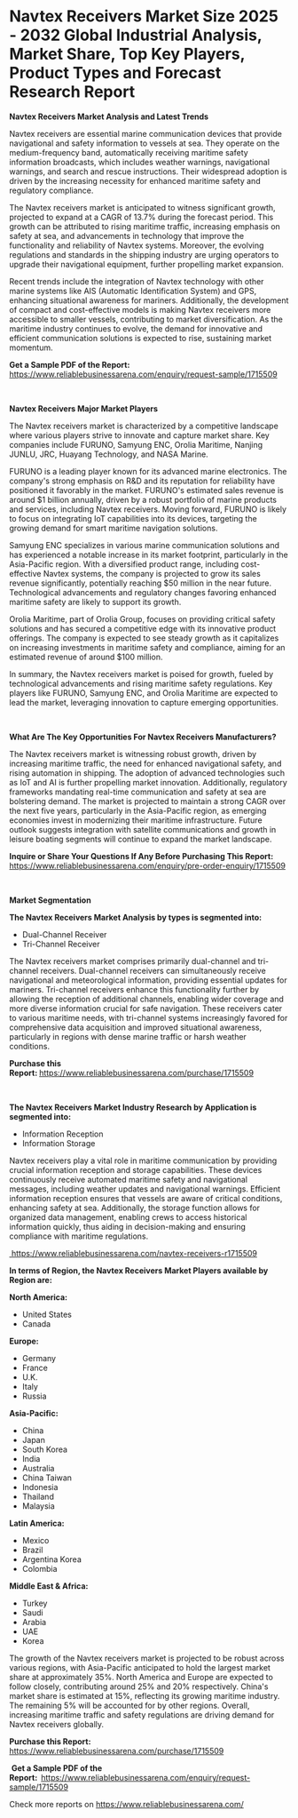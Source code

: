 <p><h1>Navtex Receivers Market Size 2025 - 2032 Global Industrial Analysis, Market Share, Top Key Players, Product Types and Forecast Research Report</h1></p><p><strong>Navtex Receivers Market Analysis and Latest Trends</strong></p>
<p><p>Navtex receivers are essential marine communication devices that provide navigational and safety information to vessels at sea. They operate on the medium-frequency band, automatically receiving maritime safety information broadcasts, which includes weather warnings, navigational warnings, and search and rescue instructions. Their widespread adoption is driven by the increasing necessity for enhanced maritime safety and regulatory compliance.</p><p>The Navtex receivers market is anticipated to witness significant growth, projected to expand at a CAGR of 13.7% during the forecast period. This growth can be attributed to rising maritime traffic, increasing emphasis on safety at sea, and advancements in technology that improve the functionality and reliability of Navtex systems. Moreover, the evolving regulations and standards in the shipping industry are urging operators to upgrade their navigational equipment, further propelling market expansion.</p><p>Recent trends include the integration of Navtex technology with other marine systems like AIS (Automatic Identification System) and GPS, enhancing situational awareness for mariners. Additionally, the development of compact and cost-effective models is making Navtex receivers more accessible to smaller vessels, contributing to market diversification. As the maritime industry continues to evolve, the demand for innovative and efficient communication solutions is expected to rise, sustaining market momentum.</p></p>
<p><strong>Get a Sample PDF of the Report:&nbsp;</strong> <a href="https://www.reliablebusinessarena.com/enquiry/request-sample/1715509?utm_campaign=3294&utm_medium=2&utm_source=Github&utm_content=ia&utm_term=28032025&utm_id=navtex-receivers">https://www.reliablebusinessarena.com/enquiry/request-sample/1715509</a></p>
<p>&nbsp;</p>
<p><strong>Navtex Receivers Major Market Players</strong></p>
<p><p>The Navtex receivers market is characterized by a competitive landscape where various players strive to innovate and capture market share. Key companies include FURUNO, Samyung ENC, Orolia Maritime, Nanjing JUNLU, JRC, Huayang Technology, and NASA Marine.</p><p>FURUNO is a leading player known for its advanced marine electronics. The company's strong emphasis on R&D and its reputation for reliability have positioned it favorably in the market. FURUNO's estimated sales revenue is around $1 billion annually, driven by a robust portfolio of marine products and services, including Navtex receivers. Moving forward, FURUNO is likely to focus on integrating IoT capabilities into its devices, targeting the growing demand for smart maritime navigation solutions.</p><p>Samyung ENC specializes in various marine communication solutions and has experienced a notable increase in its market footprint, particularly in the Asia-Pacific region. With a diversified product range, including cost-effective Navtex systems, the company is projected to grow its sales revenue significantly, potentially reaching $50 million in the near future. Technological advancements and regulatory changes favoring enhanced maritime safety are likely to support its growth.</p><p>Orolia Maritime, part of Orolia Group, focuses on providing critical safety solutions and has secured a competitive edge with its innovative product offerings. The company is expected to see steady growth as it capitalizes on increasing investments in maritime safety and compliance, aiming for an estimated revenue of around $100 million.</p><p>In summary, the Navtex receivers market is poised for growth, fueled by technological advancements and rising maritime safety regulations. Key players like FURUNO, Samyung ENC, and Orolia Maritime are expected to lead the market, leveraging innovation to capture emerging opportunities.</p></p>
<p>&nbsp;</p>
<p><strong>What Are The Key Opportunities For Navtex Receivers Manufacturers?</strong></p>
<p><p>The Navtex receivers market is witnessing robust growth, driven by increasing maritime traffic, the need for enhanced navigational safety, and rising automation in shipping. The adoption of advanced technologies such as IoT and AI is further propelling market innovation. Additionally, regulatory frameworks mandating real-time communication and safety at sea are bolstering demand. The market is projected to maintain a strong CAGR over the next five years, particularly in the Asia-Pacific region, as emerging economies invest in modernizing their maritime infrastructure. Future outlook suggests integration with satellite communications and growth in leisure boating segments will continue to expand the market landscape.</p></p>
<p><strong>Inquire or Share Your Questions If Any Before Purchasing This Report:</strong> <a href="https://www.reliablebusinessarena.com/enquiry/pre-order-enquiry/1715509?utm_campaign=3294&utm_medium=2&utm_source=Github&utm_content=ia&utm_term=28032025&utm_id=navtex-receivers">https://www.reliablebusinessarena.com/enquiry/pre-order-enquiry/1715509</a></p>
<p>&nbsp;</p>
<p><strong>Market Segmentation</strong></p>
<p><strong>The Navtex Receivers Market Analysis by types is segmented into:</strong></p>
<p><ul><li>Dual-Channel Receiver</li><li>Tri-Channel Receiver</li></ul></p>
<p><p>The Navtex receivers market comprises primarily dual-channel and tri-channel receivers. Dual-channel receivers can simultaneously receive navigational and meteorological information, providing essential updates for mariners. Tri-channel receivers enhance this functionality further by allowing the reception of additional channels, enabling wider coverage and more diverse information crucial for safe navigation. These receivers cater to various maritime needs, with tri-channel systems increasingly favored for comprehensive data acquisition and improved situational awareness, particularly in regions with dense marine traffic or harsh weather conditions.</p></p>
<p><strong>Purchase this Report:&nbsp;</strong><a href="https://www.reliablebusinessarena.com/purchase/1715509?utm_campaign=3294&utm_medium=2&utm_source=Github&utm_content=ia&utm_term=28032025&utm_id=navtex-receivers">https://www.reliablebusinessarena.com/purchase/1715509</a></p>
<p>&nbsp;</p>
<p><strong>The Navtex Receivers Market Industry Research by Application is segmented into:</strong></p>
<p><ul><li>Information Reception</li><li>Information Storage</li></ul></p>
<p><p>Navtex receivers play a vital role in maritime communication by providing crucial information reception and storage capabilities. These devices continuously receive automated maritime safety and navigational messages, including weather updates and navigational warnings. Efficient information reception ensures that vessels are aware of critical conditions, enhancing safety at sea. Additionally, the storage function allows for organized data management, enabling crews to access historical information quickly, thus aiding in decision-making and ensuring compliance with maritime regulations.</p></p>
<p><a href="https://www.reliablebusinessarena.com/navtex-receivers-r1715509?utm_campaign=3294&utm_medium=2&utm_source=Github&utm_content=ia&utm_term=28032025&utm_id=navtex-receivers">&nbsp;https://www.reliablebusinessarena.com/navtex-receivers-r1715509</a></p>
<p><strong>In terms of Region, the Navtex Receivers Market Players available by Region are:</strong></p>
<p>
    <p> <strong> North America: </strong>
        <ul>
            <li>United States</li>
            <li>Canada</li>
        </ul>
        </p> 
    <p> <strong> Europe: </strong>
        <ul>
            <li>Germany</li>
            <li>France</li>
            <li>U.K.</li>
            <li>Italy</li>
            <li>Russia</li>
        </ul>
        </p> 
    <p> <strong> Asia-Pacific: </strong>
        <ul>
            <li>China</li>
            <li>Japan</li>
            <li>South Korea</li>
            <li>India</li>
            <li>Australia</li>
            <li>China Taiwan</li>
            <li>Indonesia</li>
            <li>Thailand</li>
            <li>Malaysia</li>
        </ul>
        </p> 
    <p> <strong> Latin America: </strong>
        <ul>
            <li>Mexico</li>
            <li>Brazil</li>
            <li>Argentina Korea</li>
            <li>Colombia</li>
        </ul>
        </p> 
    <p> <strong> Middle East & Africa: </strong>
        <ul>
            <li>Turkey</li>
            <li>Saudi</li>
            <li>Arabia</li>
            <li>UAE</li>
            <li>Korea</li>
        </ul>
    </p>
    </p>
<p><p>The growth of the Navtex receivers market is projected to be robust across various regions, with Asia-Pacific anticipated to hold the largest market share at approximately 35%. North America and Europe are expected to follow closely, contributing around 25% and 20% respectively. China's market share is estimated at 15%, reflecting its growing maritime industry. The remaining 5% will be accounted for by other regions. Overall, increasing maritime traffic and safety regulations are driving demand for Navtex receivers globally.</p></p>
<p><strong>Purchase this Report: </strong><a href="https://www.reliablebusinessarena.com/purchase/1715509?utm_campaign=3294&utm_medium=2&utm_source=Github&utm_content=ia&utm_term=28032025&utm_id=navtex-receivers">https://www.reliablebusinessarena.com/purchase/1715509</a></p>
<p>&nbsp;<strong>Get a Sample PDF of the Report:&nbsp;&nbsp;</strong><a href="https://www.reliablebusinessarena.com/enquiry/request-sample/1715509?utm_campaign=3294&utm_medium=2&utm_source=Github&utm_content=ia&utm_term=28032025&utm_id=navtex-receivers">https://www.reliablebusinessarena.com/enquiry/request-sample/1715509</a></p>
<p><strong></strong></p>
<p>Check more reports on <a href="https://www.reliablebusinessarena.com/?utm_campaign=3294&utm_medium=2&utm_source=Github&utm_content=ia&utm_term=28032025&utm_id=navtex-receivers">https://www.reliablebusinessarena.com/</a></p>